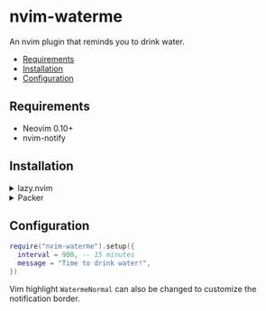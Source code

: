 # nvim-waterme
An nvim plugin that reminds you to drink water.

<!-- TOC -->

- [Requirements](#requirements)
- [Installation](#installation)
- [Configuration](#configuration)

<!-- /TOC -->

## Requirements

- Neovim 0.10+
- nvim-notify

## Installation

<details>
    <summary>lazy.nvim</summary>

```lua
{
  "steventhorne/nvim-waterme",
  dependencies = {
    { "rcarriga/nvim-notify" },
  },
  config = function()
    require("nvim-waterme").setup()
  end
}
```

</details>

<details>
    <summary>Packer</summary>

```lua
use {
  "steventhorne/nvim-waterme",
  requires = { "rcarriga/nvim-notify" },
  config = function()
    require("nvim-waterme").setup()
  end
}
```

</details>

## Configuration

```lua
require("nvim-waterme").setup({
  interval = 900, -- 15 minutes
  message = "Time to drink water!",
})
```

Vim highlight `WatermeNormal` can also be changed to customize the notification border.
